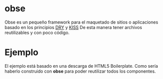 obse
====

Obse es un pequeño framework para el maquetado de sitios o aplicaciones basado en los principios [DRY](http://en.wikipedia.org/wiki/Don%27t_repeat_yourself) y [KISS](http://en.wikipedia.org/wiki/KISS_principle)
De esta manera tener archivos reutilizables y con poco código.

Ejemplo
========
El ejemplo está basado en una descarga de HTML5 Boilerplate. Como sería haberlo construido con **obse** para poder reutilizar todos los componentes.
